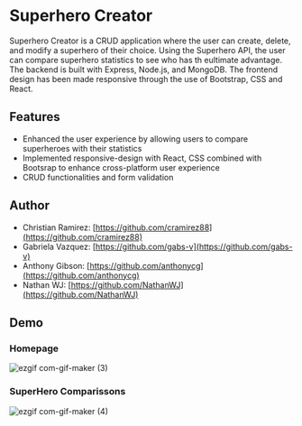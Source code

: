# Superhero Creator
Superhero Creator is a CRUD application where the user can create, delete, and modify a superhero of their choice. Using the Superhero API, the user can compare superhero statistics to see who has th eultimate advantage.
The backend is built with Express, Node.js, and MongoDB. The frontend design has been made responsive through the use of Bootstrap, CSS and React. 

## Features
* Enhanced the user experience by allowing users to compare superheroes with their statistics
* Implemented responsive-design with React, CSS combined with Bootsrap to enhance cross-platform user experience 
* CRUD functionalities and form validation

## Author
- Christian Ramirez: [https://github.com/cramirez88](https://github.com/cramirez88)
- Gabriela Vazquez: [https://github.com/gabs-v](https://github.com/gabs-v)
- Anthony Gibson: [https://github.com/anthonycg](https://github.com/anthonycg)
- Nathan WJ: [https://github.com/NathanWJ](https://github.com/NathanWJ)

## Demo
### Homepage
![ezgif com-gif-maker (3)](https://user-images.githubusercontent.com/67248766/191157242-dd01638c-0191-4f9a-96ef-1d5303ccb14b.gif)
### SuperHero Comparissons
![ezgif com-gif-maker (4)](https://user-images.githubusercontent.com/67248766/191158081-517b72ff-2936-44dd-b62b-656677cd6856.gif)
